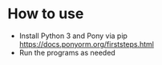# How to use

* Install Python 3 and Pony via pip https://docs.ponyorm.org/firststeps.html
* Run the programs as needed